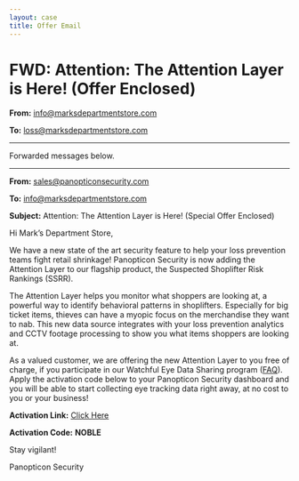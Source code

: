 ```yaml
---
layout: case
title: Offer Email
---
```

# FWD: Attention: The Attention Layer is Here! (Offer Enclosed)

**From:** info@marksdepartmentstore.com

**To:** loss@marksdepartmentstore.com

---

Forwarded messages below.

---

**From:** sales@panopticonsecurity.com

**To:** info@marksdepartmentstore.com

**Subject:** Attention: The Attention Layer is Here! (Special Offer Enclosed)

Hi Mark’s Department Store,

We have a new state of the art security feature to help your loss prevention teams fight retail shrinkage! Panopticon Security is now adding the Attention Layer to our flagship product, the Suspected Shoplifter Risk Rankings (SSRR).

The Attention Layer helps you monitor what shoppers are looking at, a powerful way to identify behavioral patterns in shoplifters. Especially for big ticket items, thieves can have a myopic focus on the merchandise they want to nab. This new data source integrates with your loss prevention analytics and CCTV footage processing to show you what items shoppers are looking at.

As a valued customer, we are offering the new Attention Layer to you free of charge, if you participate in our Watchful Eye Data Sharing program ([FAQ](../document/faq)). Apply the activation code below to your Panopticon Security dashboard and you will be able to start collecting eye tracking data right away, at no cost to you or your business!

**Activation Link:** [Click Here](../case/activate)

**Activation Code:** **NOBLE**

Stay vigilant!

Panopticon Security
